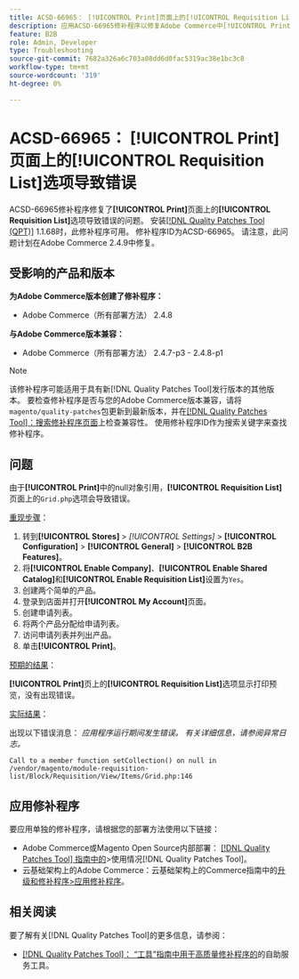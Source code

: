```yaml
---
title: ACSD-66965： [!UICONTROL Print]页面上的[!UICONTROL Requisition List]选项导致错误
description: 应用ACSD-66965修补程序以修复Adobe Commerce中[!UICONTROL Print]页面上的[!UICONTROL Requisition List]选项导致错误的问题。
feature: B2B
role: Admin, Developer
type: Troubleshooting
source-git-commit: 7682a326a6c703a08dd6d0fac5319ac38e1bc3c8
workflow-type: tm+mt
source-wordcount: '319'
ht-degree: 0%

---
```



# ACSD-66965： **[!UICONTROL Print]**&#x200B;页面上的&#x200B;**[!UICONTROL Requisition List]**&#x200B;选项导致错误

ACSD-66965修补程序修复了&#x200B;**[!UICONTROL Print]**&#x200B;页面上的&#x200B;**[!UICONTROL Requisition List]**&#x200B;选项导致错误的问题。 安装[[!DNL Quality Patches Tool (QPT)]](/help/tools/quality-patches-tool/quality-patches-tool-to-self-serve-quality-patches.md) 1.1.68时，此修补程序可用。 修补程序ID为ACSD-66965。 请注意，此问题计划在Adobe Commerce 2.4.9中修复。

## 受影响的产品和版本

**为Adobe Commerce版本创建了修补程序：**

* Adobe Commerce（所有部署方法） 2.4.8

**与Adobe Commerce版本兼容：**

* Adobe Commerce（所有部署方法） 2.4.7-p3 - 2.4.8-p1

>[!NOTE]
>
>该修补程序可能适用于具有新[!DNL Quality Patches Tool]发行版本的其他版本。 要检查修补程序是否与您的Adobe Commerce版本兼容，请将`magento/quality-patches`包更新到最新版本，并在[[!DNL Quality Patches Tool]：搜索修补程序页面](https://experienceleague.adobe.com/tools/commerce-quality-patches/index.html)上检查兼容性。 使用修补程序ID作为搜索关键字来查找修补程序。

## 问题

由于&#x200B;**[!UICONTROL Print]**&#x200B;中的null对象引用，**[!UICONTROL Requisition List]**&#x200B;页面上的`Grid.php`选项会导致错误。

<u>重现步骤</u>：

1. 转到&#x200B;**[!UICONTROL Stores]** > *[!UICONTROL Settings]* > **[!UICONTROL Configuration]** > **[!UICONTROL General]** > **[!UICONTROL B2B Features]**。
1. 将&#x200B;**[!UICONTROL Enable Company]**、**[!UICONTROL Enable Shared Catalog]**&#x200B;和&#x200B;**[!UICONTROL Enable Requisition List]**&#x200B;设置为`Yes`。
1. 创建两个简单的产品。
1. 登录到店面并打开&#x200B;**[!UICONTROL My Account]**&#x200B;页面。
1. 创建申请列表。
1. 将两个产品分配给申请列表。
1. 访问申请列表并列出产品。
1. 单击&#x200B;**[!UICONTROL Print]**。

<u>预期的结果</u>：

**[!UICONTROL Print]**&#x200B;页上的&#x200B;**[!UICONTROL Requisition List]**&#x200B;选项显示打印预览，没有出现错误。

<u>实际结果</u>：

出现以下错误消息： *应用程序运行期间发生错误。 有关详细信息，请参阅异常日志。*

```
Call to a member function setCollection() on null in /vendor/magento/module-requisition-list/Block/Requisition/View/Items/Grid.php:146
```

## 应用修补程序

要应用单独的修补程序，请根据您的部署方法使用以下链接：

* Adobe Commerce或Magento Open Source内部部署： [[!DNL Quality Patches Tool] 指南中的](/help/tools/quality-patches-tool/usage.md)>使用情况[!DNL Quality Patches Tool]。
* 云基础架构上的Adobe Commerce：云基础架构上的Commerce指南中的[升级和修补程序>应用修补程序](https://experienceleague.adobe.com/docs/commerce-cloud-service/user-guide/develop/upgrade/apply-patches.html)。

## 相关阅读

要了解有关[!DNL Quality Patches Tool]的更多信息，请参阅：

* [[!DNL Quality Patches Tool]： “工具”指南中用于高质量修补程序的](/help/tools/quality-patches-tool/quality-patches-tool-to-self-serve-quality-patches.md)的自助服务工具。
